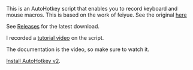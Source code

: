 This is an AutoHotkey script that enables you to record keyboard and mouse macros. This is based on the work of feiyue. See the original [here](https://www.autohotkey.com/boards/viewtopic.php?f=6&t=34184&sid=03fb579fcaef3c186e5568b72390ef9e)

See [Releases](https://github.com/raeleus/AHK-Macro-Recorder/releases) for the latest download.

I recorded a [tutorial video](https://youtu.be/9_l0rIXO9cU) on the script.

The documentation is the video, so make sure to watch it.

[Install AutoHotkey v2](https://www.autohotkey.com/).
